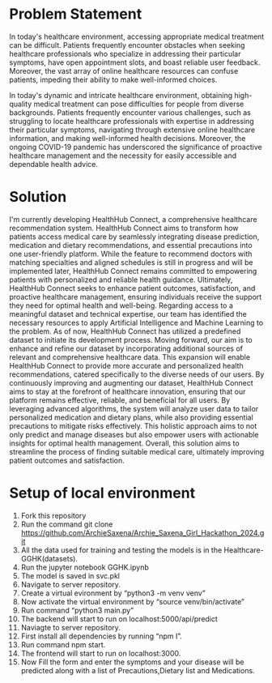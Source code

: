 <h1>Problem Statement</h1>

In today's healthcare environment, accessing appropriate medical treatment can be difficult. Patients frequently encounter obstacles when seeking healthcare professionals who specialize in addressing their particular symptoms, have open appointment slots, and boast reliable user feedback. Moreover, the vast array of online healthcare resources can confuse patients, impeding their ability to make well-informed choices.

In today's dynamic and intricate healthcare environment, obtaining high-quality medical treatment can pose difficulties for people from diverse backgrounds. Patients frequently encounter various challenges, such as struggling to locate healthcare professionals with expertise in addressing their particular symptoms, navigating through extensive online healthcare information, and making well-informed health decisions. Moreover, the ongoing COVID-19 pandemic has underscored the significance of proactive healthcare management and the necessity for easily accessible and dependable health advice.


<h1>Solution</h1>

I'm currently developing HealthHub Connect, a comprehensive healthcare recommendation system. HealthHub Connect aims to transform how patients access medical care by seamlessly integrating disease prediction, medication and dietary recommendations, and essential precautions into one user-friendly platform. While the feature to recommend doctors with matching specialties and aligned schedules is still in progress and will be implemented later, HealthHub Connect remains committed to empowering patients with personalized and reliable health guidance. Ultimately, HealthHub Connect seeks to enhance patient outcomes, satisfaction, and proactive healthcare management, ensuring individuals receive the support they need for optimal health and well-being.
Regarding access to a meaningful dataset and technical expertise, our team has identified the necessary resources to apply Artificial Intelligence and Machine Learning to the problem. As of now, HealthHub Connect has utilized a predefined dataset to initiate its development process. Moving forward, our aim is to enhance and refine our dataset by incorporating additional sources of relevant and comprehensive healthcare data. This expansion will enable HealthHub Connect to provide more accurate and personalized health recommendations, catered specifically to the diverse needs of our users. By continuously improving and augmenting our dataset, HealthHub Connect aims to stay at the forefront of healthcare innovation, ensuring that our platform remains effective, reliable, and beneficial for all users.
By leveraging advanced algorithms, the system will analyze user data to tailor personalized medication and dietary plans, while also providing essential precautions to mitigate risks effectively. This holistic approach aims to not only predict and manage diseases but also empower users with actionable insights for optimal health management.
Overall, this solution aims to streamline the process of finding suitable medical care, ultimately improving patient outcomes and satisfaction.



<h1>Setup of local environment</h1>

1. Fork this repository
2. Run the command git clone https://github.com/ArchieSaxena/Archie_Saxena_Girl_Hackathon_2024.git
3. All the data used for training and testing the models is in the Healthcare-GGHK(datasets).
4. Run the jupyter notebook GGHK.ipynb
5. The model is saved in svc.pkl
6. Navigate to server repository.
7. Create a virtual evironment by “python3 -m venv venv”
8. Now activate the virtual environment by “source venv/bin/activate”
9. Run command “python3 main.py”
10. The backend will start to run on localhost:5000/api/predict
11. Naviagte to server repository.
12. First install all dependencies by running “npm I”.
13. Run command npm start.
14. The frontend will start to run on localhost:3000.
15. Now Fill the form and enter the symptoms and your disease will be predicted along with a list of Precautions,Dietary list and Medications.

